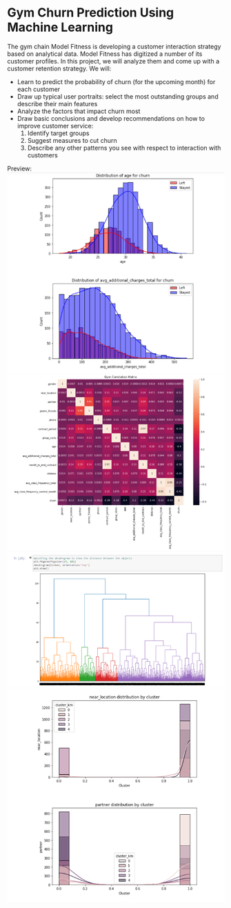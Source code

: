 # Gym Churn Prediction Using Machine Learning

The gym chain Model Fitness is developing a customer interaction strategy based on analytical data. Model Fitness has digitized a number of its customer profiles. In this project, we will analyze them and come up with a customer retention strategy.
We will:
- Learn to predict the probability of churn (for the upcoming month) for each customer
- Draw up typical user portraits: select the most outstanding groups and describe their main features
- Analyze the factors that impact churn most
- Draw basic conclusions and develop recommendations on how to improve customer service:
  1. Identify target groups
  2. Suggest measures to cut churn
  3. Describe any other patterns you see with respect to interaction with customers

Preview:<br>
![distribution](https://github.com/L-michelle/Projects/blob/main/Gym%20Churn%20Prediction/images/distribution.png)
![correlation](https://github.com/L-michelle/Projects/blob/main/Gym%20Churn%20Prediction/images/corr%20map.png)
![dendrogram](https://github.com/L-michelle/Projects/blob/main/Gym%20Churn%20Prediction/images/dendrogram.png)
![distribution2](https://github.com/L-michelle/Projects/blob/main/Gym%20Churn%20Prediction/images/distribution%20by%20cluster.png)
